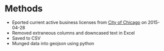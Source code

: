 Methods
=======

* Eported current active business licenses from [City of Chicago](https://data.cityofchicago.org/Community-Economic-Development/Business-Licenses-Current-Active/uupf-x98q) on 2015-04-28
* Removed extraneous columns and downcased text in Excel
* Saved to CSV
* Munged data into geojson using python

